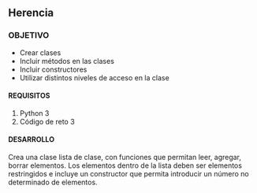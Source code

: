  	
## Herencia

### OBJETIVO 

- Crear clases 
- Incluir métodos en las clases
- Incluir constructores
- Utilizar distintos niveles de acceso en la clase

#### REQUISITOS 

1. Python 3
2. Código de reto 3

#### DESARROLLO
Crea una clase lista de clase, con funciones que permitan leer, agregar, borrar elementos. Los elementos dentro de la lista deben ser elementos restringidos e incluye un constructor que permita introducir un número no determinado de elementos.


